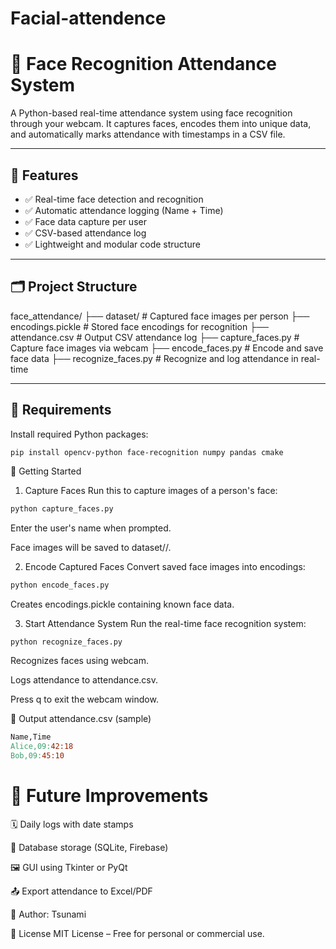 # Facial-attendence

# 🧠 Face Recognition Attendance System

A Python-based real-time attendance system using face recognition through your webcam. It captures faces, encodes them into unique data, and automatically marks attendance with timestamps in a CSV file.

---

## 📌 Features

- ✅ Real-time face detection and recognition
- ✅ Automatic attendance logging (Name + Time)
- ✅ Face data capture per user
- ✅ CSV-based attendance log
- ✅ Lightweight and modular code structure

---

## 🗂️ Project Structure

face_attendance/
├── dataset/ # Captured face images per person
├── encodings.pickle # Stored face encodings for recognition
├── attendance.csv # Output CSV attendance log
├── capture_faces.py # Capture face images via webcam
├── encode_faces.py # Encode and save face data
├── recognize_faces.py # Recognize and log attendance in real-time


---

## 🔧 Requirements

Install required Python packages:

```bash
pip install opencv-python face-recognition numpy pandas cmake
```
🚀 Getting Started
1. Capture Faces
Run this to capture images of a person's face:
```bash
python capture_faces.py
```
Enter the user's name when prompted.

Face images will be saved to dataset/<Name>/.

2. Encode Captured Faces
Convert saved face images into encodings:
```bash
python encode_faces.py
```
Creates encodings.pickle containing known face data.

3. Start Attendance System
Run the real-time face recognition system:
```
python recognize_faces.py
```
Recognizes faces using webcam.

Logs attendance to attendance.csv.

Press q to exit the webcam window.

📄 Output
attendance.csv (sample)
```makefile
Name,Time
Alice,09:42:18
Bob,09:45:10
```
# 🚧 Future Improvements
🗓️ Daily logs with date stamps

💾 Database storage (SQLite, Firebase)

🖼️ GUI using Tkinter or PyQt

📤 Export attendance to Excel/PDF

👤 Author:
Tsunami 

📜 License
MIT License – Free for personal or commercial use.
